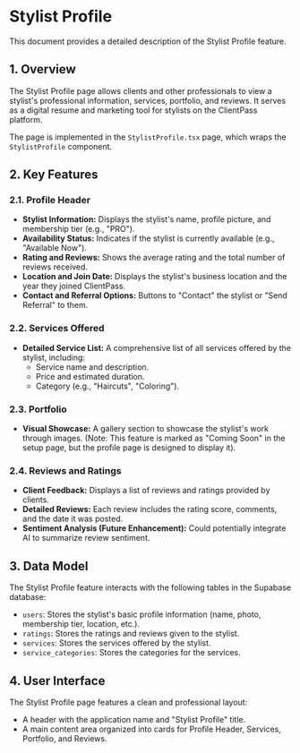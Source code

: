 # Stylist Profile

This document provides a detailed description of the Stylist Profile feature.

## 1. Overview

The Stylist Profile page allows clients and other professionals to view a stylist's professional information, services, portfolio, and reviews. It serves as a digital resume and marketing tool for stylists on the ClientPass platform.

The page is implemented in the `StylistProfile.tsx` page, which wraps the `StylistProfile` component.

## 2. Key Features

### 2.1. Profile Header

-   **Stylist Information:** Displays the stylist's name, profile picture, and membership tier (e.g., "PRO").
-   **Availability Status:** Indicates if the stylist is currently available (e.g., "Available Now").
-   **Rating and Reviews:** Shows the average rating and the total number of reviews received.
-   **Location and Join Date:** Displays the stylist's business location and the year they joined ClientPass.
-   **Contact and Referral Options:** Buttons to "Contact" the stylist or "Send Referral" to them.

### 2.2. Services Offered

-   **Detailed Service List:** A comprehensive list of all services offered by the stylist, including:
    -   Service name and description.
    -   Price and estimated duration.
    -   Category (e.g., "Haircuts", "Coloring").

### 2.3. Portfolio

-   **Visual Showcase:** A gallery section to showcase the stylist's work through images. (Note: This feature is marked as "Coming Soon" in the setup page, but the profile page is designed to display it).

### 2.4. Reviews and Ratings

-   **Client Feedback:** Displays a list of reviews and ratings provided by clients.
-   **Detailed Reviews:** Each review includes the rating score, comments, and the date it was posted.
-   **Sentiment Analysis (Future Enhancement):** Could potentially integrate AI to summarize review sentiment.

## 3. Data Model

The Stylist Profile feature interacts with the following tables in the Supabase database:

-   `users`: Stores the stylist's basic profile information (name, photo, membership tier, location, etc.).
-   `ratings`: Stores the ratings and reviews given to the stylist.
-   `services`: Stores the services offered by the stylist.
-   `service_categories`: Stores the categories for the services.

## 4. User Interface

The Stylist Profile page features a clean and professional layout:

-   A header with the application name and "Stylist Profile" title.
-   A main content area organized into cards for Profile Header, Services, Portfolio, and Reviews.
